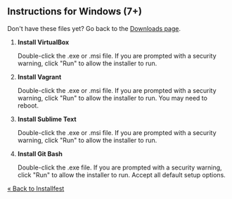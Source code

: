 ## Instructions for Windows (7+)

<div class="alert alert-info">
Don't have these files yet? Go back to the <a href="/downloads">Downloads page</a>.
</div>

 1. **Install VirtualBox**

    Double-click the .exe or .msi file. If you are prompted with a
    security warning, click "Run" to allow the installer to run.

 2. **Install Vagrant**

    Double-click the .exe or .msi file. If you are prompted with a
    security warning, click "Run" to allow the installer to run. You may
    need to reboot.

 3. **Install Sublime Text**

    Double-click the .exe or .msi file. If you are prompted with a
    security warning, click "Run" to allow the installer to run.

 4. **Install Git Bash**

    Double-click the .exe file. If you are prompted with a
    security warning, click "Run" to allow the installer to run.
    Accept all default setup options.

[« Back to Installfest](/installfest)
